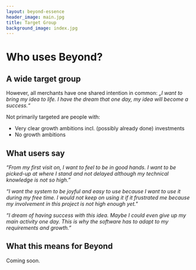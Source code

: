 ```yaml
---
layout: beyond-essence
header_image: main.jpg
title: Target Group
background_image: index.jpg
---
```


# Who uses Beyond?

## A wide target group

However, all merchants have one shared intention in common:
_„I want to bring my idea to life.
I have the dream that one day, my idea will become a success.“_

Not primarily targeted are people with:
* Very clear growth ambitions incl. (possibly already done) investments
* No growth ambitions


## What users say

_“From my first visit on, I want to feel to be in good hands. I want to be picked-up at where I stand and not delayed although my technical knowledge is not so high.”_

_“I want the system to be joyful and easy to use because I want to use it during my free time. I would not keep on using it if it frustrated me because my involvement in this project is not high enough yet."_

_“I dream of having success with this idea. Maybe I could even give up my main activity one day. This is why the software has to adapt to my requirements and growth.”_


## What this means for Beyond

Coming soon.
